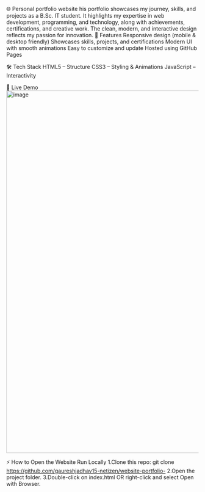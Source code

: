 🌐 Personal portfolio website
his portfolio showcases my journey, skills, and projects as a B.Sc. IT student. It highlights my expertise in web development, programming, and technology, along with achievements, certifications, and creative work. The clean, modern, and interactive design reflects my passion for innovation.
🚀 Features
Responsive design (mobile & desktop friendly)
Showcases skills, projects, and certifications
Modern UI with smooth animations
Easy to customize and update
Hosted using GitHub Pages

🛠️ Tech Stack
HTML5 – Structure
CSS3 – Styling & Animations
JavaScript – Interactivity

🌟 Live Demo
<img width="1919" height="950" alt="image" src="https://github.com/user-attachments/assets/5ecb04b5-e39d-4a0e-9c38-d04c01dfda2e" />

⚡ How to Open the Website
Run Locally
1.Clone this repo:
git clone https://github.com/gaureshjadhav15-netizen/website-portfolio-
2.Open the project folder.
3.Double-click on index.html OR right-click and select Open with Browser.
